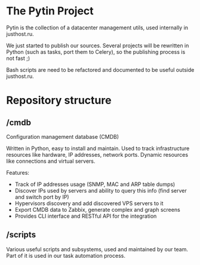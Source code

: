 The Pytin Project
=================

Pytin is the collection of a datacenter management utils, used internally in justhost.ru.

We just started to publish our sources. Several projects will be rewritten in Python (such as tasks,
port them to Celery), so the publishing process is not fast ;) 

Bash scripts are need to be refactored and documented to be useful outside justhost.ru.

Repository structure
====================

/cmdb
-----

Configuration management database (CMDB)

Written in Python, easy to install and maintain. Used to track infrastructure resources like hardware,
IP addresses, network ports. Dynamic resources like connections and virtual servers.

Features:
* Track of IP addresses usage (SNMP, MAC and ARP table dumps)
* Discover IPs used by servers and ability to query this info (find server and switch port by IP)
* Hypervisors discovery and add discovered VPS servers to it
* Export CMDB data to Zabbix, generate complex and graph screens
* Provides CLI interface and RESTful API for the integration

/scripts
--------

Various useful scripts and subsystems, used and maintained by our team. Part of it is used in our task
automation process.
